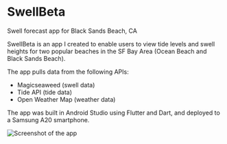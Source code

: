 # SwellBeta
Swell forecast app for Black Sands Beach, CA

SwellBeta is an app I created to enable users to view tide levels and swell heights for two popular beaches in the SF Bay Area (Ocean Beach and Black Sands Beach).

The app pulls data from the following APIs:
- Magicseaweed (swell data)
- Tide API (tide data)
- Open Weather Map (weather data)

The app was built in Android Studio using Flutter and Dart, and deployed to a Samsung A20 smartphone.

![Screenshot of the app](/images/screenshot.png)
